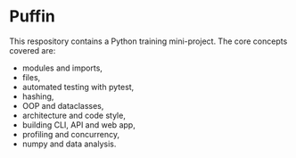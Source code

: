 # Puffin

This respository contains a Python training mini-project.
The core concepts covered are:

* modules and imports,
* files,
* automated testing with pytest,
* hashing,
* OOP and dataclasses,
* architecture and code style,
* building CLI, API and web app,
* profiling and concurrency,
* numpy and data analysis.
